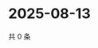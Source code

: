 # 2025-08-13

共 0 条

<!-- BEGIN ZHIHUVIDEO -->
<!-- 最后更新时间 Wed Aug 13 2025 11:46:28 GMT+0800 (China Standard Time) -->

<!-- END ZHIHUVIDEO -->
